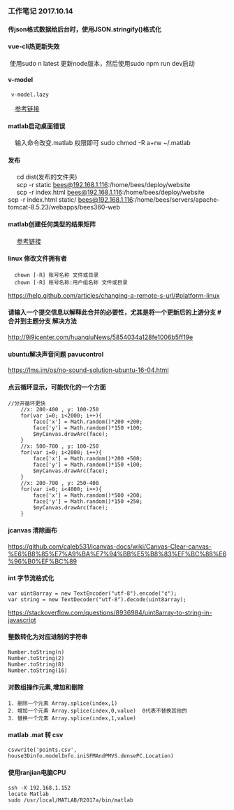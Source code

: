 ### 工作笔记  2017.10.14
   
#### 传json格式数据给后台时，使用JSON.stringify()格式化  
#### vue-cli热更新失效  
  使用sudo n latest 更新node版本，然后使用sudo npm run dev启动
#### v-model
     v-model.lazy
     [参考链接](https://cn.vuejs.org/v2/guide/forms.html#修饰符 "Vue修饰符")
#### matlab启动桌面错误
     输入命令改变.matlab 权限即可 sudo chmod -R a+rw ~/.matlab  
#### 发布
      cd dist(发布的文件夹)  
      scp -r static bees@192.168.1.116:/home/bees/deploy/website  
      scp -r index.html bees@192.168.1.116:/home/bees/deploy/website   
      scp -r index.html static/ bees@192.168.1.116:/home/bees/servers/apache-tomcat-8.5.23/webapps/bees360-web  
#### matlab创建任何类型的结果矩阵
      [参考链接](https://cn.mathworks.com/help/matlab/apiref/mxcreatenumericarray.html "创建矩阵")
#### linux 修改文件拥有者
      chown [-R] 账号名称 文件或目录  
      chown [-R] 账号名称:用户组名称 文件或目录  
https://help.github.com/articles/changing-a-remote-s-url/#platform-linux  
#### 请输入一个提交信息以解释此合并的必要性，尤其是将一个更新后的上游分支 # 合并到主题分支 解决方法
   http://9i9icenter.com/huanqiuNews/5854034a128fe1006b5ff19e
#### ubuntu解决声音问题 pavucontrol
   https://lms.im/os/no-sound-solution-ubuntu-16-04.html  
#### 点云循环显示，可能优化的一个方面  

```
//分开循环更快  
	//x: 200-400 , y: 100-250
	for(var i=0; i<2000; i++){
		face['x'] = Math.random()*200 +200;
		face['y'] = Math.random()*150 +100;
		$myCanvas.drawArc(face);
	}
	//x: 500-700 , y: 100-250
	for(var i=0; i<2000; i++){
		face['x'] = Math.random()*200 +500;
		face['y'] = Math.random()*150 +100;
		$myCanvas.drawArc(face);
	}
	//x: 200-700 , y: 250-400
	for(var i=0; i<4000; i++){
		face['x'] = Math.random()*500 +200;
		face['y'] = Math.random()*150 +250;
		$myCanvas.drawArc(face);
	}
```
#### jcanvas 清除画布
https://github.com/caleb531/jcanvas-docs/wiki/Canvas-Clear-canvas-%E6%B8%85%E7%A9%BA%E7%94%BB%E5%B8%83%EF%BC%88%E6%96%B0%EF%BC%89
#### int 字节流格式化

```
var uint8array = new TextEncoder("utf-8").encode("¢");
var string = new TextDecoder("utf-8").decode(uint8array);
```
https://stackoverflow.com/questions/8936984/uint8array-to-string-in-javascript  

#### 整数转化为对应进制的字符串
```
Number.toString(n)
Number.toString(2)
Number.toString(8)
Number.toString(16)
```
#### 对数组操作元素,增加和刪除
	1. 删除一个元素 Array.splice(index,1)
	2. 增加一个元素 Array.splice(index,0,value)  0代表不替换其他的
	3. 替换一个元素 Array.splice(index,1,value)
#### matlab .mat 转 csv
```
csvwrite('points.csv', house3Dinfo.modelInfo.iniSFMAndPMVS.densePC.Location)
```
#### 使用ranjian电脑CPU
```
ssh -X 192.168.1.152
locate Matlab
sudo /usr/local/MATLAB/R2017a/bin/matlab
```
